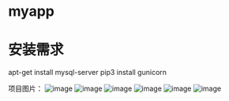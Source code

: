 # myapp

# 安装需求

apt-get install mysql-server
pip3 install gunicorn

项目图片：
![image](https://raw.githubusercontent.com/a27655/file/master/222.gif)
![image](https://raw.githubusercontent.com/a27655/file/master/333.gif)
![image](https://raw.githubusercontent.com/a27655/file/master/todo.gif)
![image](https://raw.githubusercontent.com/a27655/file/master/111.gif)
![image](https://raw.githubusercontent.com/a27655/file/master/user.gif)
![image](https://raw.githubusercontent.com/a27655/file/master/userr.gif)
